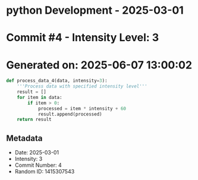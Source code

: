 ﻿# python Development - 2025-03-01
# Commit #4 - Intensity Level: 3
# Generated on: 2025-06-07 13:00:02
```python
def process_data_4(data, intensity=3):
    '''Process data with specified intensity level'''
    result = []
    for item in data:
        if item > 0:
            processed = item * intensity + 60
            result.append(processed)
    return result
```
## Metadata
- Date: 2025-03-01
- Intensity: 3
- Commit Number: 4
- Random ID: 1415307543
